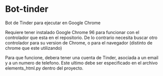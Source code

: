 # Bot-tinder
Bot de Tinder para ejecutar en Google Chrome

Requiere tener instalado Google Chrome 96 para funcionar con el controlador que esta en el repositorio.
De lo contrario necesita buscar otro controlador para su version de Chrome, o para el navegador (distinto de chrome que este utilizando)

Para que funcione, debera tener una cuenta de Tinder, asociada a un email y a un numero de telefono. Este ultimo debe ser especificado en el archivo elements_html.py 
dentro del proyecto.
